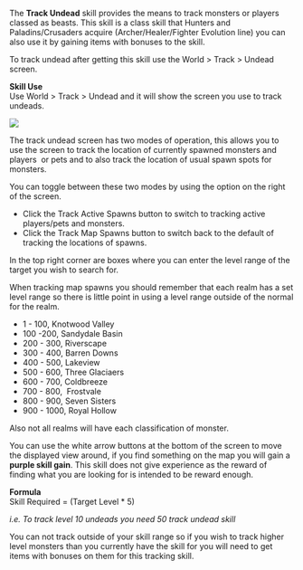 The **Track Undead** skill provides the means to track monsters or players classed as beasts. This skill is a class skill that Hunters and Paladins/Crusaders acquire (Archer/Healer/Fighter Evolution line) you can also use it by gaining items with bonuses to the skill.

To track undead after getting this skill use the World > Track > Undead screen.

**Skill Use**  
Use World > Track > Undead and it will show the screen you use to track undeads.

[![](https://lohcdn.com/images/t_trackundeads.jpg)](https://lohcdn.com/images/trackundeads.jpg)

The track undead screen has two modes of operation, this allows you to use the screen to track the location of currently spawned monsters and players  or pets and to also track the location of usual spawn spots for monsters.

You can toggle between these two modes by using the option on the right of the screen.

*   Click the Track Active Spawns button to switch to tracking active players/pets and monsters.
*   Click the Track Map Spawns button to switch back to the default of tracking the locations of spawns.

In the top right corner are boxes where you can enter the level range of the target you wish to search for.

When tracking map spawns you should remember that each realm has a set level range so there is little point in using a level range outside of the normal for the realm.

*   1 - 100, Knotwood Valley
*   100 -200, Sandydale Basin
*   200 - 300, Riverscape
*   300 - 400, Barren Downs
*   400 - 500, Lakeview
*   500 - 600, Three Glaciaers
*   600 - 700, Coldbreeze
*   700 - 800,  Frostvale
*   800 - 900, Seven Sisters
*   900 - 1000, Royal Hollow

Also not all realms will have each classification of monster.

You can use the white arrow buttons at the bottom of the screen to move the displayed view around, if you find something on the map you will gain a **purple skill gain**. This skill does not give experience as the reward of finding what you are looking for is intended to be reward enough.

**Formula**  
Skill Required = (Target Level \* 5)

_i.e. To track level 10 undeads you need 50 track undead skill_

You can not track outside of your skill range so if you wish to track higher level monsters than you currently have the skill for you will need to get items with bonuses on them for this tracking skill.